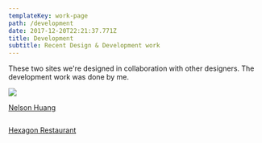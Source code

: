 ```yaml
---
templateKey: work-page
path: /development
date: 2017-12-20T22:21:37.771Z
title: Development
subtitle: Recent Design & Development work
---
```

These two sites we're designed in collaboration with other designers.  The development work was done by me.

![](/img/nelsonhuang.png)

[Nelson Huang](http://nelshuang.com/)

![]()

[Hexagon Restaurant](http://www.hexagonrestaurant.com/)

